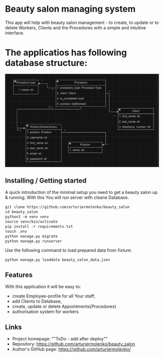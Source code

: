 # Beauty salon managing system
This app will help with beauty salon management - to create, to update or to delete Workers, Clients and the Procedures
with a simple and intuitive interface.




# The applicatios has following database structure:
![ScreenShot](/Schema.jpg)




## Installing / Getting started

A quick introduction of the minimal setup you need to get a beauty salon up &
running. With this You will run server with cleane Database.

```shell
git clone https://github.com/arturiermolenko/beauty_salon
cd beauty_salon
python3 -m venv venv 
source venv/bin/activate
pip install -r requirements.txt
touch .env
python manage.py migrate
python manage.py runserver
```



Use the following command to load prepared data from fixture:
```shell
python manage.py loaddata beauty_salon_data.json
```

## Features
With this application it will be easy to:
- create Employee-profile for all Your staff,
- add Clients to Database, 
- create, update or delete Appointments(Procedures)
- authorisation system for workers

## Links

- Project homepage: ""ToDo - add after deploy""
- Repository: https://github.com/arturiermolenko/beauty_salon
- Author's GitHub page: https://github.com/arturiermolenko/